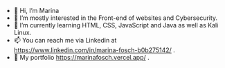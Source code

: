 - 👋 Hi, I’m Marina
- 👀 I’m mostly interested in the Front-end of websites and Cybersecurity.  
- 🌱 I’m currently learning HTML, CSS, JavaScript and Java as well as Kali Linux.
- 📫 You can reach me via Linkedin at https://www.linkedin.com/in/marina-fosch-b0b275142/ .
- 💛 My portfolio https://marinafosch.vercel.app/ .


